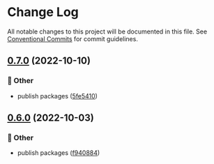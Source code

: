 # Change Log

All notable changes to this project will be documented in this file.
See [Conventional Commits](https://conventionalcommits.org) for commit guidelines.

## [0.7.0](https://github.com/daybrush/infinite-viewer/blob/master/packages/vue-infinite-viewer/compare/vue3-infinite-viewer@0.6.0...vue3-infinite-viewer@0.7.0) (2022-10-10)


### :mega: Other

* publish packages ([5fe5410](https://github.com/daybrush/infinite-viewer/blob/master/packages/vue-infinite-viewer/commit/5fe5410328336014b62b899bfbdd642768372563))



## [0.6.0](https://github.com/daybrush/infinite-viewer/blob/master/packages/vue-infinite-viewer/compare/vue3-infinite-viewer@0.5.5...vue3-infinite-viewer@0.6.0) (2022-10-03)


### :mega: Other

* publish packages ([f940884](https://github.com/daybrush/infinite-viewer/blob/master/packages/vue-infinite-viewer/commit/f9408844f99014de30b3e9348541719f9bceef39))
